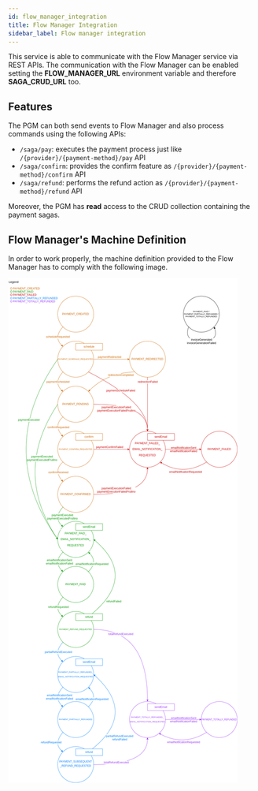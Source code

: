 ```yaml
---
id: flow_manager_integration
title: Flow Manager Integration
sidebar_label: Flow manager integration
---
```


<!--
WARNING: this file was automatically generated by Mia-Platform Doc Aggregator.
DO NOT MODIFY IT BY HAND.
Instead, modify the source file and run the aggregator to regenerate this file.
-->

This service is able to communicate with the Flow Manager service via REST APIs. The communication with the Flow Manager
can be enabled setting the **FLOW_MANAGER_URL** environment variable and therefore **SAGA_CRUD_URL** too.

## Features

The PGM can both send events to Flow Manager and also process commands using the following APIs:
- `/saga/pay`: executes the payment process just like `/{provider}/{payment-method}/pay` API
- `/saga/confirm`: provides the confirm feature as `/{provider}/{payment-method}/confirm` API
- `/saga/refund`: performs the refund action as `/{provider}/{payment-method}/refund` API

Moreover, the PGM has **read** access to the CRUD collection containing the payment sagas.

## Flow Manager's Machine Definition

In order to work properly, the machine definition provided to the Flow Manager has to comply with the following image.

![Machine Definition](img/machine-definition.png)
